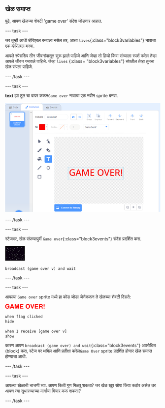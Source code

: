 ## खेळ समाप्त

पुढे, आपण खेळच्या शेवटी 'game over' संदेश जोडणार आहात.

\--- task \---

जर तूम्ही आधी व्हेरिएबल बनवला नसेल तर, आत्ता `lives`{:class="block3variables"} नावाचा एक व्हेरिएबल बनवा.

आपले स्पेसशिप तीन जीवनांपासून सुरू झाले पाहिजे आणि जेव्हा तो हिप्पो किंवा संत्र्याला स्पर्श करेल तेव्हा आपले जीवन गमावले पाहिजे. जेव्हा `lives` {:class= "block3variables"} संपतील तेव्हा तुमचा खेळ संपला पाहिजे.

\--- /task \---

\--- task \---

**text** ह्या टूल चा वापर करून`Game over` नावाचा एक नवीन sprite बनवा.

![screenshot](images/invaders-game-over.png)

\--- /task \---

\--- task \---

स्टेजवर, खेळ संपण्यापुर्वी `Game over`{:class="block3events"} संदेश प्रदर्शित करा.

![gameover sprite](images/stage-sprite.png)

```blocks3
broadcast (game over v) and wait
```

\--- /task \---

\--- task \---

आपल्या `Game over` sprite मध्ये हा कोड जोडा जेणेकरून ते खेळच्या शेवटी दिसते:

![gameover sprite](images/gameover-sprite.png)

```blocks3
when flag clicked
hide

when I receive [game over v]
show
```

कारण आपण ` broadcast (game over) and wait `{:class="block3events"} अवरोधित (block) करा, स्टेज वर थांबेल आणि प्रतीक्षा करेल`Game Over` sprite प्रदर्शित होणार खेळ समाप्त होण्याचा आधी.

\--- /task \---

\--- task \---

आपल्या खेळाची चाचणी घ्या. आपण किती गुण मिळवू शकता? जर खेळ खूप सोपा किंवा कठोर असेल तर आपण त्या सुधारण्याच्या मार्गांचा विचार करू शकता?

\--- /task \---